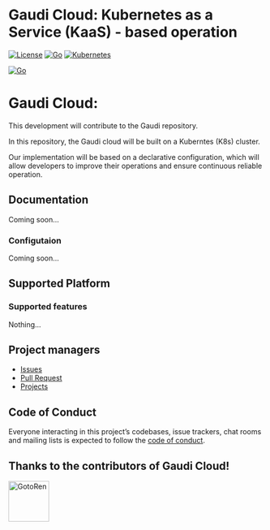 # Gaudi Cloud: Kubernetes as a Service (KaaS) - based operation

[![License](https://img.shields.io/badge/license-MIT-orange.svg)](https://opensource.org/licenses/MIT)
[![Go](https://img.shields.io/badge/Go-1.23.1-blue.svg)](https://tip.golang.org/doc/go1.23)
[![Kubernetes](https://img.shields.io/badge/kubernetes-1.29.1-blue)](https://kubernetes.io/blog/2023/12/13/kubernetes-v1-29-release/)

[![Go](https://github.com/gaudi-organization/gaudi-cloud/actions/workflows/go.yaml/badge.svg)](https://github.com/gaudi-organization/gaudi-cloud/actions/workflows/go.yaml)

# Gaudi Cloud:

This development will contribute to the Gaudi repository.

In this repository, the Gaudi cloud will be built on a Kuberntes (K8s) cluster.

Our implementation will be based on a declarative configuration, which will allow developers to improve their operations and ensure continuous reliable operation.

## Documentation

Coming soon...

### Configutaion

Coming soon...

## Supported Platform

### Supported features

Nothing...

## Project managers

- [Issues](https://github.com/gaudi-organization/gaudi-cloud/issues)
- [Pull Request](https://github.com/gaudi-organization/gaudi-cloud/pulls)
- [Projects]()

## Code of Conduct

Everyone interacting in this project’s codebases, issue trackers, chat rooms and mailing lists is expected to follow the [code of conduct](./CODE_OF_CONDUCT.md).

## Thanks to the contributors of Gaudi Cloud!

<a href="https://github.com/GotoRen"><img src="https://avatars.githubusercontent.com/u/63791288?v=4" title="GotoRen" width="80" height="80"></a>
